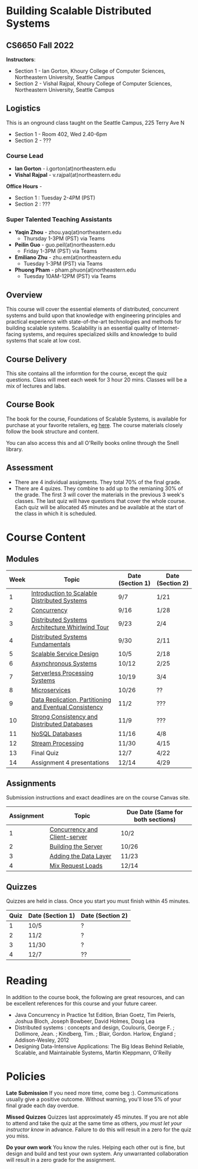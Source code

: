 # Building Scalable Distributed Systems

## CS6650 Fall 2022
**Instructors**: 
* Section 1 - Ian Gorton, Khoury College of Computer Sciences, Northeastern University, Seattle Campus
* Section 2 - Vishal Rajpal, Khoury College of Computer Sciences, Northeastern University, Seattle Campus

## Logistics
This is an onground class taught on the Seattle Campus, 225 Terry Ave N
* Section 1 - Room 402, Wed 2.40-6pm
* Section 2 - ???

### Course Lead
* **Ian Gorton** - i.gorton(at)northeastern.edu
* **Vishal Rajpal** - v.rajpal(at)northeastern.edu

**Office Hours** - 
* Section 1 : Tuesday 2-4PM (PST)
* Section 2 : ???

### Super Talented Teaching Assistants
* **Yaqin Zhou** - zhou.yaq(at)northeastern.edu
  * Thursday 1-3PM (PST) via Teams
* **Peilin Guo** - guo.peil(at)northeastern.edu
  * Friday 1-3PM (PST) via Teams
* **Emiliano Zhu** - zhu.em(at)northeastern.edu
  * Tuesday 1-3PM (PST) via Teams
* **Phuong Pham** - pham.phuon(at)northeastern.edu
  * Tuesday 10AM-12PM (PST) via Teams

## Overview
This course will cover the essential elements of distributed, concurrent systems and build upon that knowledge with engineering principles and practical experience with state-of-the-art technologies and methods for building scalable systems. Scalability is an essential quality of Internet-facing systems, and requires specialized skills and knowledge to build systems that scale at low cost. 

## Course Delivery
This site contains all the informtion for the course, except the quiz questions.
Class will meet each week for 3 hour 20 mins. Classes will be a mix of lectures and labs.

## Course Book
The book for the course, Foundations of Scalable Systems, is available for purchase at your favorite retailers, eg [here](https://www.amazon.com/Foundations-Scalable-Systems-Distributed-Architectures/dp/1098106067/ref=asc_df_1098106067/?tag=hyprod-20&linkCode=df0&hvadid=564700895175&hvpos=&hvnetw=g&hvrand=11230893476443846738&hvpone=&hvptwo=&hvqmt=&hvdev=c&hvdvcmdl=&hvlocint=&hvlocphy=9033322&hvtargid=pla-1643586021023&psc=1). The course materials closely follow the book structure and content.

You can also access this and all O'Reilly books online through the Snell library. 

## Assessment
* There are 4 individual assigments. They total 70% of the final grade.
* There are 4 quizes.  They combine to add up to the remianing 30% of the grade. The first 3 will cover the materials in the previous 3 week's classes. The last quiz will have questions that cover the whole course. Each quiz will be allocated 45 minutes and be available at the start of the class in which it is scheduled.

# Course Content

## Modules

Week | Topic | Date (Section 1) | Date (Section 2)
---- | ----- | ---- | ----
1  | [Introduction to Scalable Distributed Systems](https://gortonator.github.io/bsds-6650/Week-1) | 9/7 | 1/21
2  | [Concurrency](http://gortonator.github.io/bsds-6650/Week-2) | 9/16 | 1/28
3  | [Distributed Systems Architecture Whirlwind Tour](http://gortonator.github.io/bsds-6650/Week-3) | 9/23 | 2/4
4  | [Distributed Systems Fundamentals](http://gortonator.github.io/bsds-6650/Week-4) | 9/30 | 2/11
5  | [Scalable Service Design](http://gortonator.github.io/bsds-6650/Week-5) | 10/5 | 2/18
6  | [Asynchronous Systems](http://gortonator.github.io/bsds-6650/Week-6) | 10/12 | 2/25
7  | [Serverless Processing Systems](http://gortonator.github.io/bsds-6650/Week-7) | 10/19 | 3/4
8  | [Microservices](http://gortonator.github.io/bsds-6650/Week-8) | 10/26 | ?? 
9  | [Data Replication, Partitioning and Eventual Consistency](http://gortonator.github.io/bsds-6650/Week-9) | 11/2 | ??? 
10 | [Strong Consistency and Distributed Databases](http://gortonator.github.io/bsds-6650/Week-10) | 11/9 | ??? 
11 | [NoSQL Databases](http://gortonator.github.io/bsds-6650/Week-11) | 11/16 | 4/8
12 | [Stream Processing](http://gortonator.github.io/bsds-6650/Week-12) | 11/30 | 4/15
13 | Final Quiz  | 12/7 | 4/22
14 | Assignment 4 presentations | 12/14 | 4/29

## Assignments
Submission instructions and exact deadlines are on the course Canvas site. 

Assignment | Topic | Due Date (Same for both sections)
---------- | ----- | --------
1 | [Concurrency and Client-server](https://gortonator.github.io/bsds-6650/assignments-2021/Assignment-1) | 10/2 
2 | [Building the Server](https://gortonator.github.io/bsds-6650/assignments-2021/Assignment-2) | 10/26 
3 | [Adding the Data Layer](https://gortonator.github.io/bsds-6650/assignments-2021/Assignment-3) | 11/23 
4 | [Mix Request Loads](https://gortonator.github.io/bsds-6650/assignments-2021/Assignment-4) | 12/14 

## Quizzes
Quizzes are held in class. Once you start you must finish within 45 minutes. 

Quiz | Date (Section 1) | Date (Section 2)
---- | ---- | ----
1 | 10/5 | ? 
2 | 11/2 | ? 
3 | 11/30 | ? 
4 | 12/7 | ?? 

# Reading
In addition to the course book,  the following are great resources, and can be excellent references for this course and your future career.

* Java Concurrency in Practice 1st Edition, Brian Goetz, Tim Peierls, Joshua Bloch, Joseph Bowbeer, David Holmes, Doug Lea
* Distributed systems : concepts and design, Coulouris, George F. ; Dollimore, Jean. ; Kindberg, Tim. ; Blair, Gordon. Harlow, England ; Addison-Wesley, 2012
* Designing Data-Intensive Applications: The Big Ideas Behind Reliable, Scalable, and Maintainable Systems, Martin Kleppmann, O'Reilly

# Policies

**Late Submission**
If you need more time, come beg :). Communications usually give a positive outcome.
Without warning, you'll lose 5% of your final grade each day overdue. 

**Missed Quizzes**
Quizzes last approximately 45 minutes. If you are not able to attend and take the quiz at the same time as others, _you must let your instructor know_ in advance. Failure to do this will result in a zero for the quiz you miss. 

**Do your own work**
You know the rules. Helping each other out is fine, but design and build and test your own system. Any unwarranted collaboration will result in a zero grade for the assignment. 

